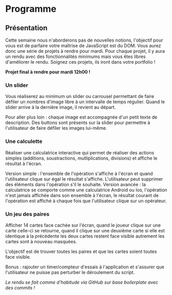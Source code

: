 # Programme

## Présentation

Cette semaine nous n'aborderons pas de nouvelles notions, l'objectif pour vous est de parfaire votre
maîtrise de JavaScript est du DOM. Vous aurez donc une série de projets à rendre pour mardi. Pour
chaque projet, il y aura un rendu avec des fonctionnalités minimums mais vous êtes libres
d'améliorer le rendu. Soignez ces projets, ils iront dans votre portfolio !

**Projet final à rendre pour mardi 12h00 !**

### Un slider

Vous réaliserez au minimum un slider ou carrousel permettant de faire défiler un nombres d'image
libre à un intervalle de temps régulier. Quand le slider arrive à la dernière image, il revient au
départ.

Pour aller plus loin : chaque image est accompagnée d'un petit texte de description. Des buttons
sont présents sur la slider pour permettre à l'utilisateur de faire défiler les images lui-même.

### Une calculette 

Réaliser une calculatrice interactive qui permet de réaliser des actions simples (additions,
soustractions, mutliplications, divisions) et affiche le résultat à l'écran.

Version simple : l'ensemble de l'opération s'affiche à l'écran et quand l'utilisateur clique sur égal le
résultat s'affiche. L'utilisateur peut supprimer des éléments dans l'opération s'il le souhaite.
Version avancée : la calculatrice se comporte comme une calculatrice Android ou Ios, l'opération
n'est jamais affichée dans son ensemble à l'écran, le résultat courant de l'opération est affiché à
chaque fois que l'utilisateur clique sur un opérateur.

### Un jeu des paires

Afficher 14 cartes face cachée sur l'écran, quand le joueur clique sur une carte celle-ci se retourne,
quand il clique sur une deuxième carte si elle est identique à la précédente les deux cartes restent
face visible autrement les cartes sont à nouveau masquées.

L'objectif est de trouver toutes les paires et que les cartes soient toutes face visible.

Bonus : rajouter un timer/compteur d'essais à l'application et s'assurer que l'utilisateur ne puisse pas
perturber le déroulement du script.

*Le rendu se fait comme d'habitude via GitHub sur base boilerplate avec des commits !*
